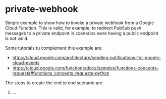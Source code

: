 # private-webhook
Simple example to show how to invoke a private webhook from a Google Cloud Function. This is valid, for example, to redirect PubSub push messages to a private endpoint in scenarios were having a public endpoint is not valid.

Some tutorials tu complement this example are:
* https://cloud.google.com/architecture/sending-notifications-for-google-cloud-events
* https://cloud.google.com/functions/docs/samples/functions-concepts-requests#functions_concepts_requests-python

The steps to create the end to end scenario are:
1. ...
